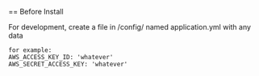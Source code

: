 == Before Install

  For development, create a file in /config/ named application.yml with any data
  	
  	for example: 
  	AWS_ACCESS_KEY_ID: 'whatever'
	AWS_SECRET_ACCESS_KEY: 'whatever'
